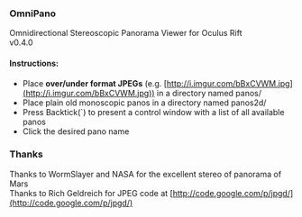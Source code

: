 ### OmniPano  
Omnidirectional Stereoscopic Panorama Viewer for Oculus Rift  
v0.4.0  

#### Instructions:  
 - Place **over/under format JPEGs** (e.g. [http://i.imgur.com/bBxCVWM.jpg](http://i.imgur.com/bBxCVWM.jpg)) in a directory named panos/  
 - Place plain old monoscopic panos in a directory named panos2d/  
 - Press Backtick(`) to present a control window with a list of all available panos  
 - Click the desired pano name  

### Thanks
Thanks to WormSlayer and NASA for the excellent stereo of panorama of Mars  
Thanks to Rich Geldreich for JPEG code at [http://code.google.com/p/jpgd/](http://code.google.com/p/jpgd/)  
